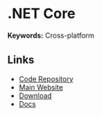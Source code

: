 # .NET Core

**Keywords:** Cross-platform

## Links

- [Code Repository](https://github.com/dotnet/core)
- [Main Website](https://dot.net/core)
- [Download](https://dotnet.microsoft.com/download?initial-os=linux)
- [Docs](https://github.com/dotnet/docs)
